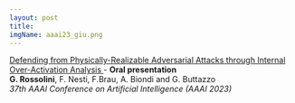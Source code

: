 ```yaml
---
layout: post
title: 
imgName: aaai23_giu.png
---
```


<p>
    <a class="title" href="https://arxiv.org/pdf/2203.07341v2.pdf" target="_blank">
        Defending from Physically-Realizable Adversarial Attacks through Internal Over-Activation Analysis
    </a> - <strong> Oral presentation </strong>
    <span class="text">
        <br>
        <strong>G. Rossolini</strong>, F. Nesti, F.Brau, A. Biondi and G. Buttazzo
        <br>
        <em> 37th AAAI Conference on Artificial Intelligence (AAAI 2023) </em>
    </span>
</p>
